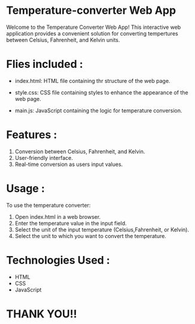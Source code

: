 # Temperature-converter Web App
Welcome to the Temperature Converter Web App! This interactive web application provides a convenient solution for converting tempertures between Celsius, Fahrenheit, and Kelvin units.

# Flies included :

* index.html: HTML file containing thr structure  of the web page.

* style.css: CSS file containing styles to enhance the appearance of the web page.

* main.js: JavaScript containing the logic for temperature conversion.

# Features :

1. Conversion between Celsius, Fahrenheit, and Kelvin.
2. User-friendly interface.
3. Real-time conversion as users input values.

# Usage :

To use the temperature converter:
1. Open index.html in a web browser.
2. Enter the temperature value in the input field.
3. Select the unit of the input temperature (Celsius,Fahrenheit, or Kelvin).
4. Select the unit to which you want to convert the temperature.

# Technologies Used :
* HTML
* CSS
* JavaScript

# THANK YOU!!

